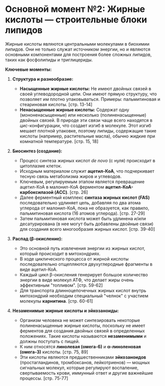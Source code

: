 # Основной момент №2: Жирные кислоты — строительные блоки липидов

Жирные кислоты являются центральными молекулами в биохимии липидов. Они не только служат источником энергии, но и являются основными компонентами для построения более сложных липидов, таких как фосфолипиды и триглицериды.

**Ключевые моменты:**

1.  **Структура и разнообразие:**
    *   **Насыщенные жирные кислоты:** Не имеют двойных связей в своей углеводородной цепи. Они имеют прямую структуру, что позволяет им плотно упаковываться. Примеры: пальмитиновая и стеариновая кислоты. [стр. 13-14]
    *   **Ненасыщенные жирные кислоты:** Содержат одну (мононенасыщенные) или несколько (полиненасыщенные) двойных связей. В природе эти связи чаще всего находятся в *цис*-конфигурации, что создает изгиб в молекуле. Этот изгиб мешает плотной упаковке, поэтому липиды, содержащие такие кислоты (например, растительные масла), обычно жидкие при комнатной температуре. [стр. 15, 18]

2.  **Биосинтез (создание):**
    *   Процесс синтеза жирных кислот *de novo* (с нуля) происходит в цитоплазме клеток.
    *   Исходным материалом служит **ацетил-КоА**, что подчеркивает тесную связь метаболизма жиров и углеводов.
    *   Ключевым, регулируемым этапом является превращение ацетил-КоА в малонил-КоА ферментом **ацетил-КоА-карбоксилазой (ACC)**. [стр. 26]
    *   Далее ферментный комплекс **синтаза жирных кислот (FAS)** последовательно удлиняет цепь, добавляя по два атома углерода от малонил-КоА, пока не образуется, как правило, пальмитиновая кислота (16 атомов углерода). [стр. 27-29]
    *   Затем пальмитиновая кислота может быть удлинена и/или десатурирована (в нее могут быть добавлены двойные связи) для создания всего многообразия жирных кислот. [стр. 39-40]

3.  **Распад (β-окисление):**
    *   Это основной путь извлечения энергии из жирных кислот, который происходит в митохондриях.
    *   В ходе циклического процесса от жирной кислоты последовательно отщепляются двухуглеродные фрагменты в виде ацетил-КоА.
    *   Каждый цикл β-окисления генерирует большое количество энергии в виде молекул АТФ, что делает жиры очень эффективным "топливом". [стр. 59-62]
    *   Для транспорта длинноцепочечных жирных кислот внутрь митохондрий необходим специальный "челнок" с участием молекулы **карнитина**. [стр. 60-61]

4.  **Незаменимые жирные кислоты и эйкозаноиды:**
    *   Организм человека не может синтезировать некоторые полиненасыщенные жирные кислоты, поскольку не имеет ферментов для создания двойных связей в определенных положениях. Такие кислоты называются **незаменимыми** и должны поступать с пищей.
    *   К ним относятся **линолевая (омега-6)** и **α-линоленовая (омега-3)** кислоты. [стр. 75, 89]
    *   Эти кислоты являются предшественниками **эйкозаноидов** (простагландинов, тромбоксанов, лейкотриенов) — мощных сигнальных молекул, которые регулируют воспаление, свертываемость крови, иммунный ответ и другие важнейшие процессы. [стр. 75-77]
